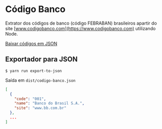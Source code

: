 # Código Banco

Extrator dos códigos de banco (código FEBRABAN) brasileiros apartir do site [www.codigobanco.com](https://www.codigobanco.com) utilizando Node.

[Baixar códigos em JSON](https://github.com/dougppaz/codigo-banco/releases/latest/download/codigo-banco.json)

## Exportador para JSON

```shell
$ yarn run export-to-json
```

Saída em `dist/codigo-banco.json`

```json
[
  {
    "code": "001",
    "name": "Banco do Brasil S.A.",
    "site": "www.bb.com.br"
  },
  ...
]
```
